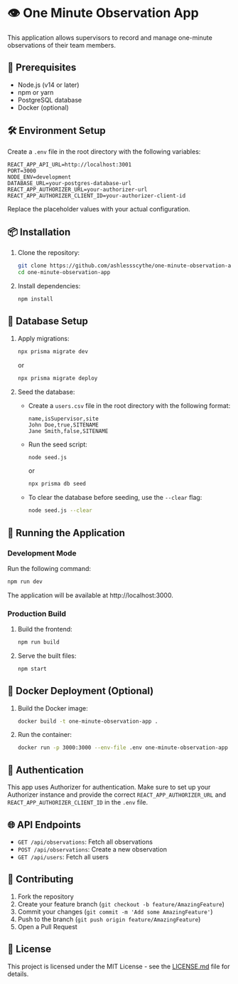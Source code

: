 # 👁️ One Minute Observation App

This application allows supervisors to record and manage one-minute observations of their team members.

## 🚀 Prerequisites

- Node.js (v14 or later)
- npm or yarn
- PostgreSQL database
- Docker (optional)

## 🛠️ Environment Setup

Create a `.env` file in the root directory with the following variables:

```
REACT_APP_API_URL=http://localhost:3001
PORT=3000
NODE_ENV=development
DATABASE_URL=your-postgres-database-url
REACT_APP_AUTHORIZER_URL=your-authorizer-url
REACT_APP_AUTHORIZER_CLIENT_ID=your-authorizer-client-id
```

Replace the placeholder values with your actual configuration.

## 📦 Installation

1. Clone the repository:
   ```bash
   git clone https://github.com/ashlessscythe/one-minute-observation-app.git
   cd one-minute-observation-app
   ```

2. Install dependencies:
   ```bash
   npm install
   ```

## 💾 Database Setup

1. Apply migrations:
   ```bash
   npx prisma migrate dev
   ```
   or
   ```bash
   npx prisma migrate deploy
   ```

2. Seed the database:
   - Create a `users.csv` file in the root directory with the following format:
     ```
     name,isSupervisor,site
     John Doe,true,SITENAME
     Jane Smith,false,SITENAME
     ```
   - Run the seed script:
     ```bash
     node seed.js
     ```
     or
     ```bash
     npx prisma db seed
     ```
   - To clear the database before seeding, use the `--clear` flag:
     ```bash
     node seed.js --clear
     ```

## 🚀 Running the Application

### Development Mode

Run the following command:

```bash
npm run dev
```

The application will be available at http://localhost:3000.

### Production Build

1. Build the frontend:
   ```bash
   npm run build
   ```

2. Serve the built files:
   ```bash
   npm start
   ```

## 🐳 Docker Deployment (Optional)

1. Build the Docker image:
   ```bash
   docker build -t one-minute-observation-app .
   ```

2. Run the container:
   ```bash
   docker run -p 3000:3000 --env-file .env one-minute-observation-app
   ```

## 🔐 Authentication

This app uses Authorizer for authentication. Make sure to set up your Authorizer instance and provide the correct `REACT_APP_AUTHORIZER_URL` and `REACT_APP_AUTHORIZER_CLIENT_ID` in the `.env` file.

## 🌐 API Endpoints

- `GET /api/observations`: Fetch all observations
- `POST /api/observations`: Create a new observation
- `GET /api/users`: Fetch all users

## 🤝 Contributing

1. Fork the repository
2. Create your feature branch (`git checkout -b feature/AmazingFeature`)
3. Commit your changes (`git commit -m 'Add some AmazingFeature'`)
4. Push to the branch (`git push origin feature/AmazingFeature`)
5. Open a Pull Request

## 📄 License

This project is licensed under the MIT License - see the [LICENSE.md](LICENSE.md) file for details.